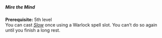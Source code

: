 ##### Mire the Mind

**Prerequisite:**
5th level
\
You can cast _[<span class="spell">Slow</span>](#Slow_slow)_ once using a Warlock spell slot.
You can’t do so again until you finish a long rest.
